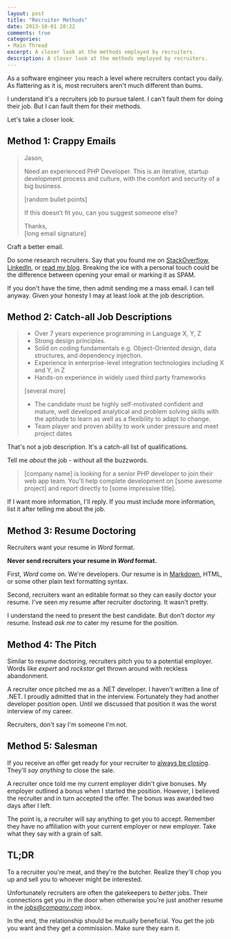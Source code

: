 ```yaml
---
layout: post
title: "Recruiter Methods"
date: 2013-10-01 20:22
comments: true
categories: 
- Main Thread
excerpt: A closer look at the methods employed by recruiters.
description: A closer look at the methods employed by recruiters.
---
```

As a software engineer you reach a level where recruiters contact you daily. As flattering as it is, most recruiters aren't much different than bums.

I understand it's a recruiters job to pursue talent. I can't fault them for doing their job. But I can fault them for their methods.

Let's take a closer look.

## Method 1: Crappy Emails

> Jason,
> 
> Need an experienced PHP Developer. This is an iterative, startup development process and culture, with the comfort and security of a big business.
> 
> [random bullet points]
>
> If this doesn’t fit you, can you suggest someone else?
>
> Thanks,  
> [long email signature]


Craft a better email.

Do some research recruiters. Say that you found me on [StackOverflow](http://stackoverflow.com/users/164998/jason-mccreary "Jason McCreary on StackOverflow"), [LinkedIn](http://www.linkedin.com/in/jasonmccreary "Jason McCreary on LinkedIn"), or [read my blog](http://jason.pureconcepts.net "Jason McCreary's Blog"). Breaking the ice with a personal touch could be the difference between opening your email or marking it as SPAM.

If you don't have the time, then admit sending me a mass email. I can tell anyway. Given your honesty I may at least look at the job description.

## Method 2: Catch-all Job Descriptions

> - Over 7 years experience programming in Language X, Y, Z
> - Strong design principles. 
> - Solid on coding fundamentals e.g. Object-Oriented design, data structures, and dependency injection. 
> - Experience in enterprise-level integration technologies including X and Y, in Z 
> -  Hands-on experience in widely used third party frameworks
>
> [several more]
>
> -  The candidate must be highly self-motivated confident and mature, well developed analytical and problem solving skills with the aptitude to learn as well as a flexibility to adapt to change. 
> -  Team player and proven ability to work under pressure and meet project dates

That's not a job description. It's a catch-all list of qualifications.

Tell me *about* the job - without all the buzzwords.

> [company name] is looking for a senior PHP developer to join their web app team. You'll help complete development on [some awesome project] and report directly to [some impressive title].

If I want more information, I'll reply. If you must include more information, list it after telling me about the job.

## Method 3: Resume Doctoring
Recruiters want your resume in *Word* format.

**Never send recruiters your resume in *Word* format.**

First, *Word* come on. We're developers. Our resume is in [Markdown](http://daringfireball.net/projects/markdown/), HTML, or some other plain text formatting syntax.

Second, recruiters want an editable format so they can easily doctor your resume. I've seen my resume after recruiter doctoring. It wasn't pretty.

I understand the need to present the best candidate. But don't doctor *my* resume. Instead *ask me* to cater my resume for the position.

## Method 4: The Pitch
Similar to resume doctoring, recruiters pitch you to a potential employer. Words like *expert* and *rockstar* get thrown around with reckless abandonment.

A recruiter once pitched me as a .NET developer. I haven't written a line of .NET. I proudly admitted that in the interview. Fortunately they had another developer position open. Until we discussed that position it was the worst interview of my career.

Recruiters, don't say I'm someone I'm not.

## Method 5: Salesman
If you receive an offer get ready for your recruiter to [always be closing](https://www.youtube.com/watch?v=8kZg_ALxEz0). They'll *say anything* to close the sale.

A recruiter once told me my current employer didn't give bonuses. My employer outlined a bonus when I started the position. However, I believed the recruiter and in turn accepted the offer. The bonus was awarded two days after I left.

The point is, a recruiter will say anything to get you to accept. Remember they have no affiliation with your current employer or new employer. Take what they say with a grain of salt.


## TL;DR
To a recruiter you're meat, and they're the butcher. Realize they'll chop you up and sell you to whoever might be interested.

Unfortunately recruiters are often the gatekeepers to *better* jobs. Their connections get you in the door when otherwise you're just another resume in the *jobs@company.com* inbox.

In the end, the relationship should be mutually beneficial. You get the job you want and they get a commission. Make sure they earn it.
